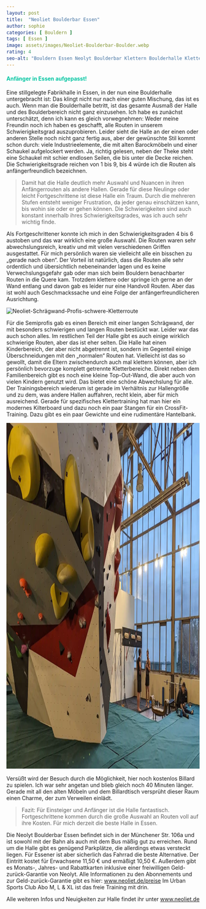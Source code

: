 ```yaml
---
layout: post
title:  "Neoliet Boulderbar Essen"
author: sophie
categories: [ Bouldern ]
tags: [ Essen ]
image: assets/images/Neoliet-Boulderbar-Boulder.webp
rating: 4
seo-alt: "Bouldern Essen Neolyt Boulderbar Klettern Boulderhalle Kletterhalle Anfänger Anfängerfreundlich"
---
```


#### <span style="color:#00c5a1">Anfänger in Essen aufgepasst!</span>
Eine stillgelegte Fabrikhalle in Essen, in der nun eine Boulderhalle untergebracht ist: Das klingt nicht nur nach einer guten Mischung, das ist es auch. Wenn man die Boulderhalle betritt, ist das gesamte Ausmaß der Halle und des Boulderbereich nicht ganz einzusehen. Ich habe es zunächst unterschätzt, denn ich kann es gleich vorwegnehmen: Weder meine Freundin noch ich haben es geschafft, alle Routen in unserem Schwierigkeitsgrad auszuprobieren. Leider sieht die Halle an der einen oder anderen Stelle noch nicht ganz fertig aus, aber der gewünschte Stil kommt schon durch: viele Industrieelemente, die mit alten Barockmöbeln und einer Schaukel aufgelockert werden. Ja, richtig gelesen, neben der Theke steht eine Schaukel mit schier endlosen Seilen, die bis unter die Decke reichen.
 Die Schwierigkeitsgrade reichen von 1 bis 9, bis 4 würde ich die Routen als anfängerfreundlich bezeichnen.
 
 >Damit hat die Halle deutlich mehr Auswahl und Nuancen in ihren Anfängerrouten als andere Hallen. Gerade für diese Neulinge oder leicht Fortgeschrittene ist diese Halle ein Traum. Durch die mehreren Stufen entsteht weniger Frustration, da jeder genau einschätzen kann, bis wohin sie oder er gehen können. Die Schwierigkeiten sind auch konstant innerhalb ihres Schwierigkeitsgrades, was ich auch sehr wichtig finde. 

 Als Fortgeschrittener konnte ich mich in den Schwierigkeitsgraden 4 bis 6 austoben und das war wirklich eine große Auswahl. Die Routen waren sehr abwechslungsreich, kreativ und mit vielen verschiedenen Griffen ausgestattet. Für mich persönlich waren sie vielleicht alle ein bisschen zu „gerade nach oben“. Der Vorteil ist natürlich, dass die Routen alle sehr ordentlich und übersichtlich nebeneinander lagen und es keine Verwechslungsgefahr gab oder man sich beim Bouldern benachbarter Routen in die Quere kam. Trotzdem klettere oder springe ich gerne an der Wand entlang und davon gab es leider nur eine Handvoll Routen. Aber das ist wohl auch Geschmackssache und eine Folge der anfängerfreundlicheren Ausrichtung.

<img src="/assets/images/einbinden/neoliet-schrägwand-profis.webp" loading="lazy" width="1200" height="900" alt="Neoliet-Schrägwand-Profis-schwere-Kletterroute" title="Neoliet Schrägwand für Profis schwere Kletterroute"/>

Für die Semiprofis gab es einen Bereich mit einer langen Schrägwand, der mit besonders schwierigen und langen Routen bestückt war. Leider war das auch schon alles. Im restlichen Teil der Halle gibt es auch einige wirklich schwierige Routen, aber das ist eher selten.
Die Halle hat einen Kinderbereich, der aber nicht abgetrennt ist, sondern im Gegenteil einige Überschneidungen mit den „normalen“ Routen hat. Vielleicht ist das so gewollt, damit die Eltern zwischendurch auch mal klettern können, aber ich persönlich bevorzuge komplett getrennte Kletterbereiche. Direkt neben dem Familienbereich gibt es noch eine kleine Top-Out-Wand, die aber auch von vielen Kindern genutzt wird. Das bietet eine schöne Abwechslung für alle. 
Der Trainingsbereich wiederum ist gerade im Verhältnis zur Hallengröße und zu dem, was andere Hallen auffahren, recht klein, aber für mich ausreichend. Gerade für spezifisches Klettertraining hat man hier ein modernes Kilterboard und dazu noch ein paar Stangen für ein CrossFit-Training. Dazu gibt es ein paar Gewichte und eine rudimentäre Hantelbank. 

<img src="/assets/images/einbinden/neoliet-trainingsbereich-boulderhalle.webp" loading="lazy" width="1200" height="900" alt="Neoliet-Trainingsbereich-Boulderhalle-Trainingswand" title="Neoliet Trainingsbereich Boulderhalle Trainingswand"/>

Versüßt wird der Besuch durch die Möglichkeit, hier noch kostenlos Billard zu spielen. Ich war sehr angetan und blieb gleich noch 40 Minuten länger. Gerade mit all den alten Möbeln und dem Billardtisch versprüht dieser Raum einen Charme, der zum Verweilen einlädt.


> Fazit: Für Einsteiger und Anfänger ist die Halle fantastisch. Fortgeschrittene kommen durch die große Auswahl an Routen voll auf ihre Kosten. Für mich derzeit die beste Halle in Essen.


Die Neolyt Boulderbar Essen befindet sich in der Münchener Str. 106a und ist sowohl mit der Bahn als auch mit dem Bus mäßig gut zu erreichen. Rund um die Halle gibt es genügend Parkplätze, die allerdings etwas versteckt liegen. Für Essener ist aber sicherlich das Fahrrad die beste Alternative. Der Eintritt kostet für Erwachsene 11,50 € und ermäßigt 10,50 €. Außerdem gibt es Monats-, Jahres- und Rabattkarten inklusive einer freiwilligen Geld-zurück-Garantie von Neolyt. Alle Informationen zu den Abonnements und zur Geld-zurück-Garantie gibt es hier: <a href="https://www.neoliet.de/boulderbar-essen/#infoboulderbar" target="_blank">www.neoliet.de/preise</a>
Im Urban Sports Club Abo M, L & XL ist das freie Training mit drin.


Alle weiteren Infos und Neuigkeiten zur Halle findet ihr unter <a href="https://www.neoliet.de/boulderbar-essen/" target="_blank">www.neoliet.de</a>
